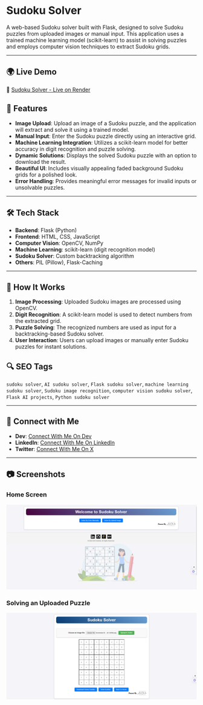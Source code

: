 # Sudoku Solver

A web-based Sudoku solver built with Flask, designed to solve Sudoku puzzles from uploaded images or manual input. This application uses a trained machine learning model (scikit-learn) to assist in solving puzzles and employs computer vision techniques to extract Sudoku grids.

---


## 🌍 Live Demo

🔗 [Sudoku Solver - Live on Render](https://sudoku-solver-fv8o.onrender.com/)


## 🚀 Features

- **Image Upload**: Upload an image of a Sudoku puzzle, and the application will extract and solve it using a trained model.
- **Manual Input**: Enter the Sudoku puzzle directly using an interactive grid.
- **Machine Learning Integration**: Utilizes a scikit-learn model for better accuracy in digit recognition and puzzle solving.
- **Dynamic Solutions**: Displays the solved Sudoku puzzle with an option to download the result.
- **Beautiful UI**: Includes visually appealing faded background Sudoku grids for a polished look.
- **Error Handling**: Provides meaningful error messages for invalid inputs or unsolvable puzzles.

---

## 🛠️ Tech Stack

- **Backend**: Flask (Python)
- **Frontend**: HTML, CSS, JavaScript
- **Computer Vision**: OpenCV, NumPy
- **Machine Learning**: scikit-learn (digit recognition model)
- **Sudoku Solver**: Custom backtracking algorithm
- **Others**: PIL (Pillow), Flask-Caching

---

## 🎯 How It Works

1. **Image Processing**: Uploaded Sudoku images are processed using OpenCV.
2. **Digit Recognition**: A scikit-learn model is used to detect numbers from the extracted grid.
3. **Puzzle Solving**: The recognized numbers are used as input for a backtracking-based Sudoku solver.
4. **User Interaction**: Users can upload images or manually enter Sudoku puzzles for instant solutions.



## 🔍 SEO Tags

`sudoku solver`, `AI sudoku solver`, `Flask sudoku solver`, `machine learning sudoku solver`, `Sudoku image recognition`, `computer vision sudoku solver`, `Flask AI projects`, `Python sudoku solver`

---

## 🔗 Connect with Me
- **Dev**: [Connect With Me On Dev](https://dev.to/amitchandra/)
- **LinkedIn**: [Connect With Me On LinkedIn](https://www.linkedin.com/in/connect-amit-chandra/)
- **Twitter**: [Connect With Me On X](https://x.com/CodeByAmit)

---

## 📷 Screenshots

### Home Screen
![Home Screen](images/SudokuSolverHome.png)

### Solving an Uploaded Puzzle
![Solve Puzzle](images/SolveByUpload.png)

